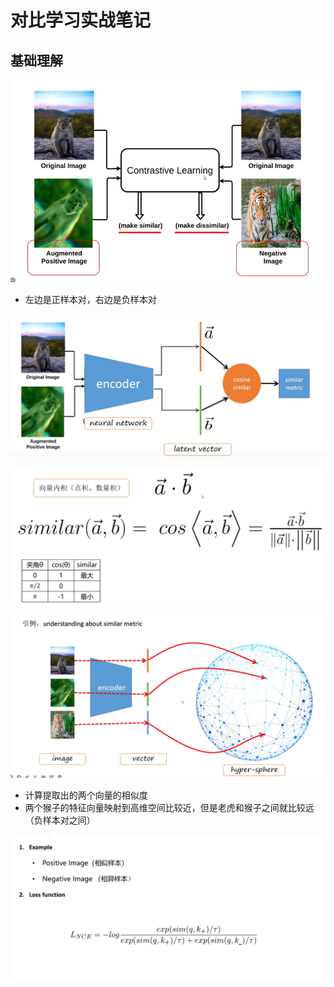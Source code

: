 # 对比学习实战笔记

## 基础理解

![图 0](images/4830c1c536dd8c4a44f551b574fef1f2bbec31c464dea71f6cc6110cddb0af86.png)  


* 左边是正样本对，右边是负样本对


![图 1](images/3cea0aba78b658705ae1ec80921ac40f35fbb46b0b5cb9a9f93b2b4ed9804be8.png)  

![图 2](images/bb04e5945cd4b2b50f3ffdce9b08bd539b562dd1ef7700177408685a955c4684.png)  


![图 3](images/110171ae2ee800d942eb80242bb2daf7c4925d977ad339b76dfacefad573e01b.png)  


* 计算提取出的两个向量的相似度
* 两个猴子的特征向量映射到高维空间比较近，但是老虎和猴子之间就比较远（负样本对之间）

![图 4](images/c40341027c75184ed92891f9d381cefa379d9de57818cb8be9a6d9408cf91b2a.png)  



